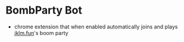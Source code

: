 # BombParty Bot

- chrome extension that when enabled automatically joins and plays [jklm.fun](www.jklm.fun)'s boom party
